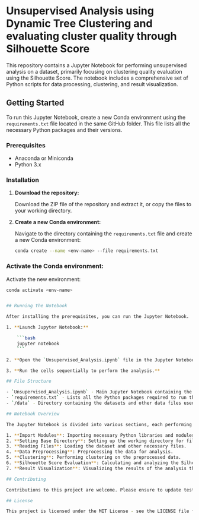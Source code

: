 # Unsupervised Analysis using Dynamic Tree Clustering and evaluating cluster quality through Silhouette Score


This repository contains a Jupyter Notebook for performing unsupervised analysis on a dataset, primarily focusing on clustering quality evaluation using the Silhouette Score. The notebook includes a comprehensive set of Python scripts for data processing, clustering, and result visualization.

## Getting Started

To run this Jupyter Notebook, create a new Conda environment using the `requirements.txt` file located in the same GitHub folder. This file lists all the necessary Python packages and their versions.

### Prerequisites

- Anaconda or Miniconda
- Python 3.x

### Installation

1. **Download the repository:**

   Download the ZIP file of the repository and extract it, or copy the files to your working directory.

2. **Create a new Conda environment:**

   Navigate to the directory containing the `requirements.txt` file and create a new Conda environment:

   ```bash
   conda create --name <env-name> --file requirements.txt

### Activate the Conda environment:

Activate the new environment:

```bash
conda activate <env-name>


## Running the Notebook

After installing the prerequisites, you can run the Jupyter Notebook.

1. **Launch Jupyter Notebook:**

    ```bash
    jupyter notebook
    ```

2. **Open the `Unsupervised_Analysis.ipynb` file in the Jupyter Notebook interface.**

3. **Run the cells sequentially to perform the analysis.**

## File Structure

- `Unsupervised_Analysis.ipynb` - Main Jupyter Notebook containing the analysis scripts.
- `requirements.txt` - Lists all the Python packages required to run the notebook.
- `/data` - Directory containing the datasets and other data files used in the notebook.

## Notebook Overview

The Jupyter Notebook is divided into various sections, each performing specific tasks:

1. **Import Modules**: Importing necessary Python libraries and modules.
2. **Setting Base Directory**: Setting up the working directory for file operations.
3. **Reading Files**: Loading the dataset and other necessary files.
4. **Data Preprocessing**: Preprocessing the data for analysis.
5. **Clustering**: Performing clustering on the preprocessed data.
6. **Silhouette Score Evaluation**: Calculating and analyzing the Silhouette Score to evaluate the quality of clustering.
7. **Result Visualization**: Visualizing the results of the analysis through plots and graphs.

## Contributing

Contributions to this project are welcome. Please ensure to update tests as appropriate.

## License

This project is licensed under the MIT License - see the LICENSE file for details.
